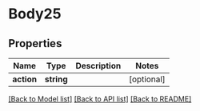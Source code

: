 # Body25

## Properties
Name | Type | Description | Notes
------------ | ------------- | ------------- | -------------
**action** | **string** |  | [optional] 

[[Back to Model list]](../README.md#documentation-for-models) [[Back to API list]](../README.md#documentation-for-api-endpoints) [[Back to README]](../README.md)



